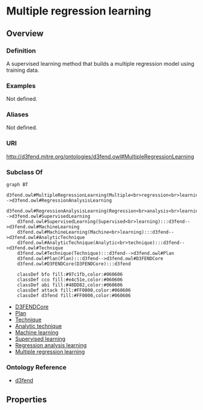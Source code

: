 # Multiple regression learning

## Overview

### Definition
A supervised learning method that builds a multiple regression model using training data.

### Examples
Not defined.

### Aliases
Not defined.

### URI
http://d3fend.mitre.org/ontologies/d3fend.owl#MultipleRegressionLearning

### Subclass Of
```mermaid
graph BT
    d3fend.owl#MultipleRegressionLearning(Multiple<br>regression<br>learning):::d3fend-->d3fend.owl#RegressionAnalysisLearning
    d3fend.owl#RegressionAnalysisLearning(Regression<br>analysis<br>learning):::d3fend-->d3fend.owl#SupervisedLearning
    d3fend.owl#SupervisedLearning(Supervised<br>learning):::d3fend-->d3fend.owl#MachineLearning
    d3fend.owl#MachineLearning(Machine<br>learning):::d3fend-->d3fend.owl#AnalyticTechnique
    d3fend.owl#AnalyticTechnique(Analytic<br>technique):::d3fend-->d3fend.owl#Technique
    d3fend.owl#Technique(Technique):::d3fend-->d3fend.owl#Plan
    d3fend.owl#Plan(Plan):::d3fend-->d3fend.owl#D3FENDCore
    d3fend.owl#D3FENDCore(D3FENDCore):::d3fend
    
    classDef bfo fill:#97c1fb,color:#060606
    classDef cco fill:#e4c51e,color:#060606
    classDef abi fill:#48DD82,color:#060606
    classDef attack fill:#FF0000,color:#060606
    classDef d3fend fill:#FF0000,color:#060606
```

- [D3FENDCore](/docs/ontology/reference/model/D3FENDCore/D3FENDCore.md)
- [Plan](/docs/ontology/reference/model/D3FENDCore/Plan/Plan.md)
- [Technique](/docs/ontology/reference/model/D3FENDCore/Plan/Technique/Technique.md)
- [Analytic technique](/docs/ontology/reference/model/D3FENDCore/Plan/Technique/Analytic%20technique/Analytic%20technique.md)
- [Machine learning](/docs/ontology/reference/model/D3FENDCore/Plan/Technique/Analytic%20technique/Machine%20learning/Machine%20learning.md)
- [Supervised learning](/docs/ontology/reference/model/D3FENDCore/Plan/Technique/Analytic%20technique/Machine%20learning/Supervised%20learning/Supervised%20learning.md)
- [Regression analysis learning](/docs/ontology/reference/model/D3FENDCore/Plan/Technique/Analytic%20technique/Machine%20learning/Supervised%20learning/Regression%20analysis%20learning/Regression%20analysis%20learning.md)
- [Multiple regression learning](/docs/ontology/reference/model/D3FENDCore/Plan/Technique/Analytic%20technique/Machine%20learning/Supervised%20learning/Regression%20analysis%20learning/Multiple%20regression%20learning/Multiple%20regression%20learning.md)


### Ontology Reference
- [d3fend](http://d3fend.mitre.org/ontologies/d3fend.owl#)

## Properties

